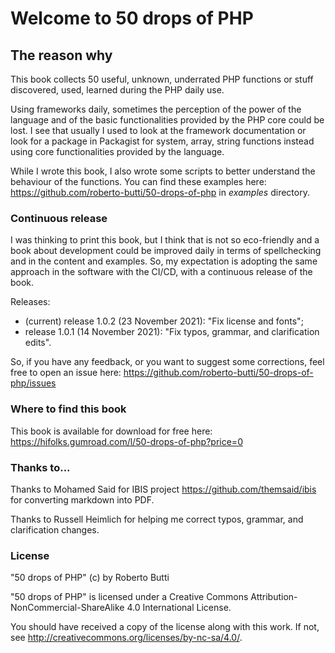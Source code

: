 # Welcome to 50 drops of PHP

## The reason why
This book collects 50 useful, unknown, underrated PHP functions or stuff discovered, used, learned during the PHP daily use.

Using frameworks daily, sometimes the perception of the power of the language and of the basic functionalities provided by the PHP core could be lost. I see that usually I used to look at the framework documentation or look for a package in Packagist for system, array, string functions instead using core functionalities provided by the language.

While I wrote this book, I also wrote some scripts to better understand the behaviour of the functions. You can find these examples here: https://github.com/roberto-butti/50-drops-of-php in *examples* directory.

### Continuous release

I was thinking to print this book, but I think that is not so eco-friendly and a book about development could be improved daily in terms of spellchecking and in the content and examples. So, my expectation is adopting the same approach in the software with the CI/CD, with a continuous release of the book.

Releases:
- (current) release 1.0.2 (23 November 2021): "Fix license and fonts";
- release 1.0.1 (14 November 2021): "Fix typos, grammar, and clarification edits".

So, if you have any feedback, or you want to suggest some corrections, feel free to open an issue here: https://github.com/roberto-butti/50-drops-of-php/issues

### Where to find this book

This book is available for download for free here: https://hifolks.gumroad.com/l/50-drops-of-php?price=0

### Thanks to...

Thanks to Mohamed Said for IBIS project https://github.com/themsaid/ibis for converting markdown into PDF.

Thanks to Russell Heimlich for helping me correct typos, grammar, and clarification changes.

### License
"50 drops of PHP" (c) by Roberto Butti

"50 drops of PHP" is licensed under a
Creative Commons Attribution-NonCommercial-ShareAlike 4.0 International License.

You should have received a copy of the license along with this
work. If not, see <http://creativecommons.org/licenses/by-nc-sa/4.0/>.